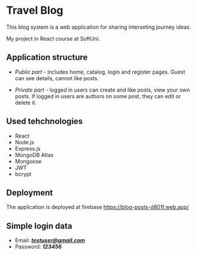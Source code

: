 # Travel Blog 

This blog system is a web application for sharing interseting journey ideas.

My project in React course at SoftUni. 

## Application structure
 
  - *Public part* - includes home, catalog, login and register pages. Guest can see details, cannot like posts.
  
  - *Private part* - logged in users can create and like posts, view your own posts. If logged in users are authors on some post, they can edit or delete it.
  
  
## Used tehchnologies 
 - React
 - Node.js
 - Express.js
 - MongoDB Atlas
 - Mongoose
 - JWT
 - bcrypt

## Deployment 
 The application is deployed at firebase  <https://blog-posts-d801f.web.app/>
 
 ## Simple login data 
  - Email: ***testuser@gmail.com***
  - Password: ***123456***




